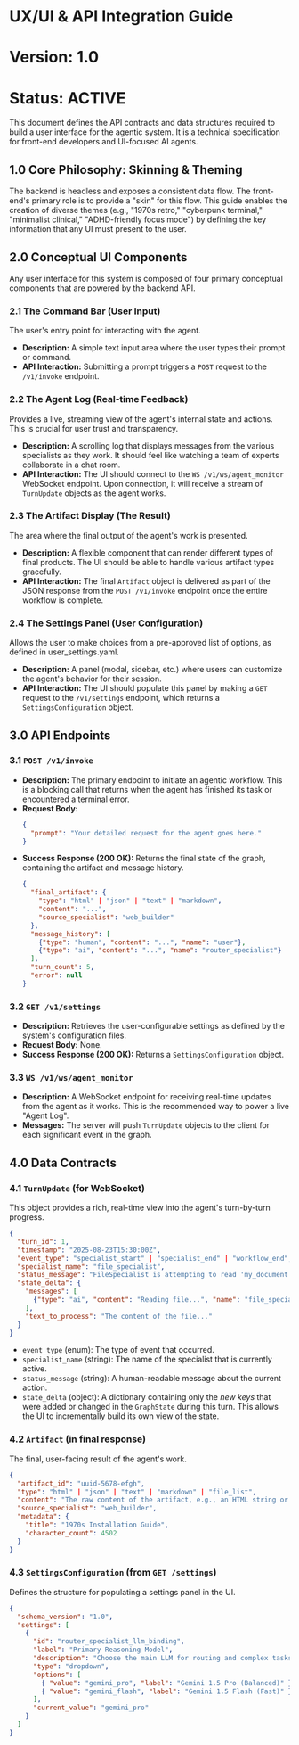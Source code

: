 # **UX/UI & API Integration Guide**

# **Version: 1.0**

# **Status: ACTIVE**

This document defines the API contracts and data structures required to build a user interface for the agentic system. It is a technical specification for front-end developers and UI-focused AI agents.

## **1.0 Core Philosophy: Skinning & Theming**

The backend is headless and exposes a consistent data flow. The front-end's primary role is to provide a "skin" for this flow. This guide enables the creation of diverse themes (e.g., "1970s retro," "cyberpunk terminal," "minimalist clinical," "ADHD-friendly focus mode") by defining the key information that any UI must present to the user.

## **2.0 Conceptual UI Components**

Any user interface for this system is composed of four primary conceptual components that are powered by the backend API.

### **2.1 The Command Bar (User Input)**

The user's entry point for interacting with the agent.

*   **Description:** A simple text input area where the user types their prompt or command.
*   **API Interaction:** Submitting a prompt triggers a `POST` request to the `/v1/invoke` endpoint.

### **2.2 The Agent Log (Real-time Feedback)**

Provides a live, streaming view of the agent's internal state and actions. This is crucial for user trust and transparency.

*   **Description:** A scrolling log that displays messages from the various specialists as they work. It should feel like watching a team of experts collaborate in a chat room.
*   **API Interaction:** The UI should connect to the `WS /v1/ws/agent_monitor` WebSocket endpoint. Upon connection, it will receive a stream of `TurnUpdate` objects as the agent works.

### **2.3 The Artifact Display (The Result)**

The area where the final output of the agent's work is presented.

*   **Description:** A flexible component that can render different types of final products. The UI should be able to handle various artifact types gracefully.
*   **API Interaction:** The final `Artifact` object is delivered as part of the JSON response from the `POST /v1/invoke` endpoint once the entire workflow is complete.

### **2.4 The Settings Panel (User Configuration)**

Allows the user to make choices from a pre-approved list of options, as defined in user\_settings.yaml.

*   **Description:** A panel (modal, sidebar, etc.) where users can customize the agent's behavior for their session.
*   **API Interaction:** The UI should populate this panel by making a `GET` request to the `/v1/settings` endpoint, which returns a `SettingsConfiguration` object.

## **3.0 API Endpoints**

### **3.1 `POST /v1/invoke`**

*   **Description:** The primary endpoint to initiate an agentic workflow. This is a blocking call that returns when the agent has finished its task or encountered a terminal error.
*   **Request Body:**
    ```json
    {
      "prompt": "Your detailed request for the agent goes here."
    }
    ```
*   **Success Response (200 OK):** Returns the final state of the graph, containing the artifact and message history.
    ```json
    {
      "final_artifact": {
        "type": "html" | "json" | "text" | "markdown",
        "content": "...",
        "source_specialist": "web_builder"
      },
      "message_history": [
        {"type": "human", "content": "...", "name": "user"},
        {"type": "ai", "content": "...", "name": "router_specialist"}
      ],
      "turn_count": 5,
      "error": null
    }
    ```

### **3.2 `GET /v1/settings`**

*   **Description:** Retrieves the user-configurable settings as defined by the system's configuration files.
*   **Request Body:** None.
*   **Success Response (200 OK):** Returns a `SettingsConfiguration` object.

### **3.3 `WS /v1/ws/agent_monitor`**

*   **Description:** A WebSocket endpoint for receiving real-time updates from the agent as it works. This is the recommended way to power a live "Agent Log".
*   **Messages:** The server will push `TurnUpdate` objects to the client for each significant event in the graph.

## **4.0 Data Contracts**

### **4.1 `TurnUpdate` (for WebSocket)**

This object provides a rich, real-time view into the agent's turn-by-turn progress.

```json
{
  "turn_id": 1,
  "timestamp": "2025-08-23T15:30:00Z",
  "event_type": "specialist_start" | "specialist_end" | "workflow_end",
  "specialist_name": "file_specialist",
  "status_message": "FileSpecialist is attempting to read 'my_document.txt'.",
  "state_delta": {
    "messages": [
      {"type": "ai", "content": "Reading file...", "name": "file_specialist"}
    ],
    "text_to_process": "The content of the file..."
  }
}
```
*   `event_type` (enum): The type of event that occurred.
*   `specialist_name` (string): The name of the specialist that is currently active.
*   `status_message` (string): A human-readable message about the current action.
*   `state_delta` (object): A dictionary containing only the *new keys* that were added or changed in the `GraphState` during this turn. This allows the UI to incrementally build its own view of the state.

### **4.2 `Artifact` (in final response)**

The final, user-facing result of the agent's work.

```json
{
  "artifact_id": "uuid-5678-efgh",
  "type": "html" | "json" | "text" | "markdown" | "file_list",
  "content": "The raw content of the artifact, e.g., an HTML string or a JSON object.",
  "source_specialist": "web_builder",
  "metadata": {
    "title": "1970s Installation Guide",
    "character_count": 4502
  }
}
```

### **4.3 `SettingsConfiguration` (from `GET /settings`)**

Defines the structure for populating a settings panel in the UI.

```json
{
  "schema_version": "1.0",
  "settings": [
    {
      "id": "router_specialist_llm_binding",
      "label": "Primary Reasoning Model",
      "description": "Choose the main LLM for routing and complex tasks.",
      "type": "dropdown",
      "options": [
        { "value": "gemini_pro", "label": "Gemini 1.5 Pro (Balanced)" },
        { "value": "gemini_flash", "label": "Gemini 1.5 Flash (Fast)" }
      ],
      "current_value": "gemini_pro"
    }
  ]
}
```